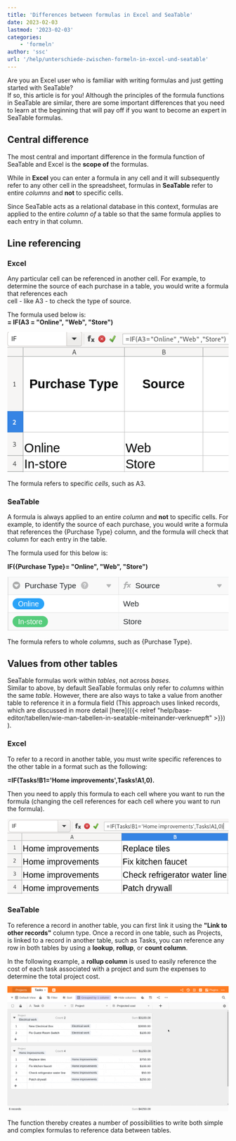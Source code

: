 ```yaml
---
title: 'Differences between formulas in Excel and SeaTable'
date: 2023-02-03
lastmod: '2023-02-03'
categories:
    - 'formeln'
author: 'ssc'
url: '/help/unterschiede-zwischen-formeln-in-excel-und-seatable'
---
```


Are you an Excel user who is familiar with writing formulas and just getting started with SeaTable?  
If so, this article is for you! Although the principles of the formula functions in SeaTable are similar, there are some important differences that you need to learn at the beginning that will pay off if you want to become an expert in SeaTable formulas.

## Central difference

The most central and important difference in the formula function of SeaTable and Excel is the **scope of** the formulas.

While in **Excel** you can enter a formula in any cell and it will subsequently refer to any other cell in the spreadsheet, formulas in **SeaTable** refer to entire _columns_ and **not** to specific cells.

Since SeaTable acts as a relational database in this context, formulas are applied to the entire _column of_ a table so that the same formula applies to each entry in that column.

## Line referencing

### Excel

Any particular cell can be referenced in another cell. For example, to determine the source of each purchase in a table, you would write a formula that references each  
cell - like A3 - to check the type of source.

The formula used below is:  
**\= IF(A3 = "Online", "Web", "Store")**

![Cell referencing in Excel](images/table-excel-vs.-seatable-1.png)

The formula refers to specific _cells_, such as A3.

### SeaTable

A formula is always applied to an entire _column_ and **not** to specific cells. For example, to identify the source of each purchase, you would write a formula that references the {Purchase Type} column, and the formula will check that column for each entry in the table.

The formula used for this below is:

**IF({Purchase Type}= "Online", "Web", "Store")**

![Column referencing in SeaTable](images/table-excel-vs-seatable-2.png)

The formula refers to whole _columns_, such as {Purchase Type}.

## Values from other tables

SeaTable formulas work within _tables_, not across _bases_.  
Similar to above, by default SeaTable formulas only refer to _columns_ within the same _table_. However, there are also ways to take a value from another table to reference it in a formula field (This approach uses linked records, which are discussed in more detail [here]({{< relref "help/base-editor/tabellen/wie-man-tabellen-in-seatable-miteinander-verknuepft" >}}) ).

### Excel

To refer to a record in another table, you must write specific references to the other table in a format such as the following:

**\=IF(Tasks!B1='Home improvements',Tasks!A1,0).**

Then you need to apply this formula to each cell where you want to run the formula (changing the cell references for each cell where you want to run the formula).

![Reference to other data set in Excel](images/table-excel-vs-seatable-3.png)

### SeaTable

To reference a record in another table, you can first link it using the **"Link to other records"** column type. Once a record in one table, such as Projects, is linked to a record in another table, such as Tasks, you can reference any row in both tables by using a **lookup**, **rollup**, or **count column**.

In the following example, a **rollup column** is used to easily reference the cost of each task associated with a project and sum the expenses to determine the total project cost.

![Rollup column to reference the cost of each task associated with a project and total the expenses to determine the total project cost.](images/reference-to-other-bases.gif)

The function thereby creates a number of possibilities to write both simple and complex formulas to reference data between tables.
